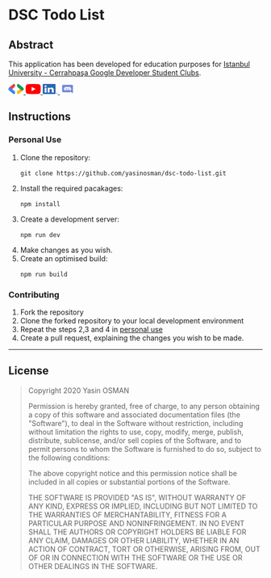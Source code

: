 # DSC Todo List

## Abstract

This application has been developed for education purposes for [Istanbul University - Cerrahpaşa Google Developer Student Clubs](https://linktr.ee/dsciuc).

<a target="_blank" href="https://dsc.community.dev/istanbul-cerrahpasa-university/">
<img 
    src="/assets/images/dsc.png" 
    alt="Google Developer Student Clubs Logo" 
    class="brand" 
    width="30"
    height="20"
/>
</a>

<a target="_blank" href="https://www.youtube.com/channel/UCau1PxdSXHeHbyuvwLWrM9A/featured">
<img 
    src="/assets/images/youtube.png" 
    alt="Google Developer Student Clubs Logo" 
    width="30"
    height="20" 
/>
</a>

<a target="_blank" href="https://www.linkedin.com/company/dsciuc/">
<img 
    src="/assets/images/linkedin.png" 
    alt="Google Developer Student Clubs Logo" 
    width="30"
    height="20"
/>
</a>

<a target="_blank" href="https://discord.com/invite/jDeT7dq">
<img 
    src="/assets/images/discord.png" 
    alt="Google Developer Student Clubs Logo" 
    width="30"
    height="20"
/>
</a>

## Instructions

### Personal Use

1. Clone the repository:
     ```
     git clone https://github.com/yasinosman/dsc-todo-list.git
     ```
2. Install the required pacakages:
     ```
     npm install
     ```
3. Create a development server:
     ```
     npm run dev
     ```
4. Make changes as you wish.
5. Create an optimised build:
     ```
     npm run build
     ```

### Contributing

1. Fork the repository
2. Clone the forked repository to your local development environment
3. Repeat the steps 2,3 and 4 in [personal use](#personal-use)
4. Create a pull request, explaining the changes you wish to be made.

---

## License

> Copyright 2020 Yasin OSMAN
>
> Permission is hereby granted, free of charge, to any person obtaining a copy of this software and associated documentation files (the "Software"), to deal in the Software without restriction, including without limitation the rights to use, copy, modify, merge, publish, distribute, sublicense, and/or sell copies of the Software, and to permit persons to whom the Software is furnished to do so, subject to the following conditions:
>
> The above copyright notice and this permission notice shall be included in all copies or substantial portions of the Software.
>
> THE SOFTWARE IS PROVIDED "AS IS", WITHOUT WARRANTY OF ANY KIND, EXPRESS OR IMPLIED, INCLUDING BUT NOT LIMITED TO THE WARRANTIES OF MERCHANTABILITY, FITNESS FOR A PARTICULAR PURPOSE AND NONINFRINGEMENT. IN NO EVENT SHALL THE AUTHORS OR COPYRIGHT HOLDERS BE LIABLE FOR ANY CLAIM, DAMAGES OR OTHER LIABILITY, WHETHER IN AN ACTION OF CONTRACT, TORT OR OTHERWISE, ARISING FROM, OUT OF OR IN CONNECTION WITH THE SOFTWARE OR THE USE OR OTHER DEALINGS IN THE SOFTWARE.
